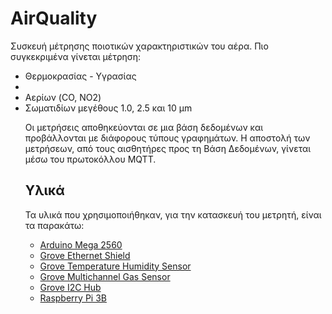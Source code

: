<h1>AirQuality</h1>
<p>Συσκευή μέτρησης ποιοτικών χαρακτηριστικών του αέρα. Πιο συγκεκριμένα γίνεται μέτρηση:</p>
<ul>
    <li>Θερμοκρασίας - Υγρασίας<li>
    <li>Αερίων (CO, NO2)</li>
    <li>Σωματιδίων μεγέθους 1.0, 2.5 και 10 μm</li>

<p>Οι μετρήσεις αποθηκεύονται σε μια βάση δεδομένων και προβάλλονται με διάφορους τύπους γραφημάτων. Η αποστολή των μετρήσεων, από τους αισθητήρες προς τη Βάση Δεδομένων, γίνεται μέσω του πρωτοκόλλου MQTT.</p>

<h2>Υλικά</h2>
<p>Τα υλικά που χρησιμοποιήθηκαν, για την κατασκευή του μετρητή, είναι τα παρακάτω:</p>
<ul>
    <li><a href="https://store.arduino.cc/arduino-mega-2560-rev3" target="_blank">Arduino Mega 2560</a></li>
    <li><a href="https://wiki.seeedstudio.com/Ethernet_Shield_V2.0/" target="_blank">Grove Ethernet Shield</a></li>
    <li><a href="https://wiki.seeedstudio.com/Grove-Temperature_Humidity_Pressure_Gas_Sensor_BME680/" target="_blank">Grove Temperature Humidity Sensor</a></li>
    <li><a href="https://wiki.seeedstudio.com/Grove-Multichannel_Gas_Sensor/" target="_blank">Grove Multichannel Gas Sensor</a></li>
    <li><a href="https://wiki.seeedstudio.com/Grove-I2C_Hub/" target="_blank">Grove I2C Hub</li>
    <li><a href="https://www.raspberrypi.org/products/raspberry-pi-3-model-b/" target="_blank">Raspberry Pi 3B</a></li>
</ul>